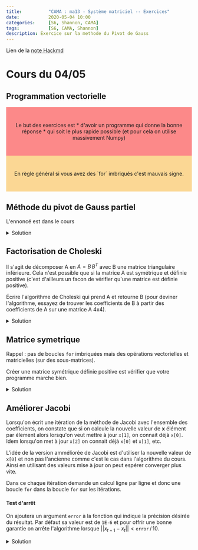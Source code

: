 ```yaml
---
title:          "CAMA : ma13 - Système matriciel -- Exercices"
date:           2020-05-04 10:00
categories:     [S6, Shannon, CAMA]
tags:           [S6, CAMA, Shannon]
description: Exercice sur la methode du Pivot de Gauss
---
```

Lien de la [note Hackmd](https://hackmd.io/@lemasymasa/r1APi5o1w)
# Cours du 04/05

## Programmation vectorielle
<div style="background-color:rgba(252, 23, 23, 0.5); text-align:center; vertical-align: middle; padding:40px 0;"  markdown="1">
Le but des exercices est
* d'avoir un programme qui donne la bonne réponse
* qui soit le plus rapide possible (et pour cela on utilise massivement Numpy)
</div>
<div style="background-color:rgba(250, 178, 45, 0.5); text-align:center; vertical-align: middle; padding:40px 0;"  markdown="1">
En règle général si vous avez des `for` imbriqués c'est mauvais signe.
</div>

## Méthode du pivot de Gauss partiel
L'ennoncé est dans le cours

<details markdown="1">>
<summary>Solution</summary>

~~~ python
def solve_gauss_partial(A, b):   # on prend le max dans la colonne i parmi les lignes en dessous (plus facile)
    for i in range(len(A)-1):
        pivot = np.argmax(np.abs(A[i:, i]))  # il n'y a que 3 lignes à ajouter pour échanger les lignes
        A[[i, pivot]] = A[[pivot, i]]
        b[[i, pivot]] = b[[pivot, i]]
        E = np.diag(np.array([1.,] * len(A), dtype=A.dtype))
        coefs = - A[i+1:,i] / A[i,i]
        E[i+1:,i] = coefs
        A[i:, i:] = E[i:,i:] @ A[i:,i:]
        b[i+1:] += coefs * b[i]   # multiplication terme à terme
    # A est maintenant triangulaire surpérieur
    res = np.zeros(len(b), dtype=b.dtype)
    res[-1] = b[-1] / A[-1,-1]
    for i in range(len(A)-1)[::-1]:
        res[i] = (b[i] - A[i,i+1:] @ res[i+1:]) / A[i,i]
    return res
~~~
~~~ python
e = 1E-6
A = np.array([[e, 1], [1, 2]], dtype='float32')
b = np.array([1., 3.], dtype='float32')
print(f"A\n {A} \nb\n {b}\n")
x = solve_gauss_partial(A, b)
print('solution : ',x)
print('vérification\n', A@x)
~~~
~~~
A
 [[0.000001 1.      ]
 [1.       2.      ]] 
b
 [1. 3.]

solution :  [1.0000019  0.99999905]
vérification
 [3.       0.999997]
~~~
</details>

## Factorisation de Choleski
Il s'agit de décomposer A en $A = B\, B^T$ avec B une matrice triangulaire inférieure. Cela n'est possible
que si la matrice A est symétrique et définie positive (c'est d'ailleurs un facon de vérifier qu'une
matrice est définie positive).

Écrire l'algorithme de Choleski qui prend A et retourne B (pour deviner l'algorithme, essayez de trouver les 
coefficients de B à partir des coefficients de A sur une matrice A 4x4).

<details markdown="1">>
<summary>Solution</summary>
$$
A = B\, B^T =
\begin{bmatrix}
b_{11} & 0 & \dots & 0\\
b_{21} & b_{22} & \dots & 0\\
& \vdots&\\
b_{n1} & b_{n2} & \dots& b_{n,n}
\end{bmatrix}
\begin{bmatrix}
b_{11} & b_{21} & \dots & b_{n1}\\
0 & b_{22} & \dots & b_{n2}\\
& \vdots&\\
b_{n1} & b_{n2} & \dots& b_{n,n}
\end{bmatrix}=
\begin{bmatrix}
b_{11}^2 & b_{11}b_{21} & \dots & b_{11}b_{n1}\\
x & \sum_{i=1}^2b_{2i}^2 & \dots & \sum_{i=1}^2b_{2i}b_{ni}\\
& & \vdots&\\
x & x & \dots& \sum_{i=1}^2b_{n,i}^2
\end{bmatrix}
$$
avec $x$ la même valeur que de l'autre coté de la diagonale

On voit que $b_{11} = \sqrt{a_{11}}$ et maintenant qu'on a $b_{11}$ on peut trouver toute la première ligne de $B^T$  :  $b_{j1}=a_{1j}/b_{11}$.

Une fois qu'on connait la première ligne de $B^T$ , on s'attaque à la deuxième en commencant par trouver $b_{22}$ puis ensuite tous les autres éléments de la ligne comme on a fait pour la première ligne.

On a donc dans le cas général : 
* $b_{ii} = \sqrt{a_{ii} - \sum_{k=1}^{i-1}b_{ik}^2}$
* $b_{ji} = a_{ij} - \sum_{k=1}^{i-1}b_{ik}b_{jk}/b_{ii} = a_{ij} - \sum_{k=1}^{i-1}b_{ik}b_{kj}^T/b_{ii} \space\forall j\gt i$

~~~ python
def Choleski(A):
    B = np.zeros(A.shape)
    for i in range(len(A)):
        B[i,i] = np.sqrt(A[i,i] - np.sum(np.square(B[i, :i])))         # garanti ok car A est def positive
        B[i+1:, i] = (A[i, i+1:] - B[i, :i] @ B.T[:i, i+1:]) / B[i,i]  # les ∑ sous forme de prod. scalaire
    return B
~~~
</details>

## Matrice symetrique
Rappel : pas de boucles `for` imbriquées mais des opérations vectorielles et matricielles (sur des sous-matrices).

Créer une matrice symétrique définie positive est vérifier que votre programme marche bien.

<details markdown="1">>
<summary>Solution</summary>

~~~ python
A = np.random.randint(10, size=(4,4))
A = A + A.T                             # symmétrique
A = A + np.diag(A.sum(axis=0))          # diagonale dominante
print('A:\n', A)
B = Choleski(A)
print('B\n', B)
print('vérification\n', B @ B.T)
~~~
~~~
A:
 [[55  8 18  5]
 [ 8 33  7 10]
 [18  7 54  9]
 [ 5 10  9 28]]
B
 [[7.4161984871 0.           0.           0.          ]
 [1.0787197799 5.6423721639 0.           0.          ]
 [2.4271195049 0.7765914857 6.8924593995 0.          ]
 [0.6741998625 1.6434093681 0.8831939788 4.9055711788]]
vérification
 [[55.  8. 18.  5.]
 [ 8. 33.  7. 10.]
 [18.  7. 54.  9.]
 [ 5. 10.  9. 28.]]
~~~

</details>

## Améliorer Jacobi
Lorsqu'on écrit une itération de la méthode de Jacobi avec l'ensemble des coefficients, on constate que
si on calcule la nouvelle valeur de **x** élément par élement alors lorsqu'on veut mettre à jour `x[1]`, 
on connait déjà `x[0]`. Idem lorsqu'on met à jour `x[2]` on connait déjà `x[0]` et `x[1]`, etc.

L'idée de la version amméliorée de Jacobi est d'utiliser la nouvelle valeur de `x[0]` et non pas l'ancienne
comme c'est le cas dans l'algorithme du cours. Ainsi en utilisant des valeurs mise à jour on peut espérer
converger plus vite.

Dans ce chaque itération demande un calcul ligne par ligne et donc une boucle `for` dans la boucle `for` sur
les itérations.

#### Test d'arrêt

On ajoutera un argument `error` à la fonction qui indique la précision désirée du résultat. Par
défaut sa valeur est de `1E-6` et pour offrir une bonne garantie on arrête l'algorithme lorsque
$||x_{t+1} - x_t|| < \texttt{error}\, / \, 10$.

<details markdown="1">>
<summary>Solution</summary>

~~~ python
def Jacobi(A, b, error=1E-6, verbose=False):
    L = np.tril(A) 
    U = -np.triu(A, k=1) 
    if verbose:
        print(f"L:\n {L}\nU\n {U}\n")
    previous_x = np.zeros(len(b))
    x = np.random.random(len(b))
    err = (error / 10) ** 2
    while np.sum(np.square(x - previous_x))  > err:
        previous_x = x.copy()
        if verbose:
            print(f"x = {x}")
        # on résoud  L x = U x + b  avec L matrice triangulaire inférieure
        y = U @ x + b
        x[0] = y[0] / L[0,0]
        for i in range(1,len(L)):
            x[i] = (y[i] - L[i,:i] @ x[:i]) / L[i,i]
    return x
~~~
~~~ python
A = np.random.randint(10, size=(4,4))
A = A + np.diag(A.sum(axis=0))
b = A.sum(axis=1)                     # ainsi la solution est [1,1,1,1]
print('A:\n', A, "\nb:\n", b, "\n")

Jacobi(A,b, verbose=True)
~~~
~~~
A:
 [[24  2  1  7]
 [ 5 19  4  6]
 [ 9  2 20  9]
 [ 2  9  9 32]] 
b:
 [34 34 40 52] 

L:
 [[24  0  0  0]
 [ 5 19  0  0]
 [ 9  2 20  0]
 [ 2  9  9 32]]
U
 [[ 0 -2 -1 -7]
 [ 0  0 -4 -6]
 [ 0  0  0 -9]
 [ 0  0  0  0]]

x = [0.8870874823 0.8448958895 0.2146829205 0.8281640711]
x = [1.0957657001 1.194392389  1.0147923641 0.9351814319]
x = [1.0020897014 1.0168049182 1.0265474982 0.9876765266]
x = [1.0010877908 0.9980164155 1.0052544156 0.9990120918]
x = [1.0002345046 0.9991440665 1.000424625  1.000106649 ]
x = [1.0000225291 0.9998709979 0.9999547701 1.0000475947]
x = [0.999998753  0.9999948204 0.9999796615 1.0000072549]
x = [0.9999991631 1.000002211  0.9999968908 1.0000003049]
x = [0.9999998564 1.0000005961 0.9999998678 0.9999998785]
x = [0.9999999913 1.0000000685 1.0000000518 0.9999999667]
~~~
~~~
array([1.0000000018, 0.9999999991, 1.0000000142, 0.9999999961])
~~~

</details>